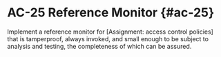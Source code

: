 # AC-25 Reference Monitor {#ac-25}

Implement a reference monitor for [Assignment: access control policies] that is tamperproof, always invoked, and small enough to be subject to analysis and testing, the completeness of which can be assured.

